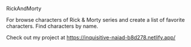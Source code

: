 RickAndMorty

For browse characters of Rick & Morty series and create a list of favorite characters.
Find characters by name.

Check out my project at https://inquisitive-naiad-b8d278.netlify.app/
